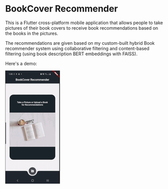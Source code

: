 # BookCover Recommender

This is a Flutter cross-platform mobile application that allows people to take pictures of their book covers to receive book recommendations based on the books in the pictures.

The recommendations are given based on my custom-built hybrid Book recommender system using collaborative filtering and content-based filtering (using book description BERT embeddings with FAISS).


Here's a demo:


![](demo.gif)
